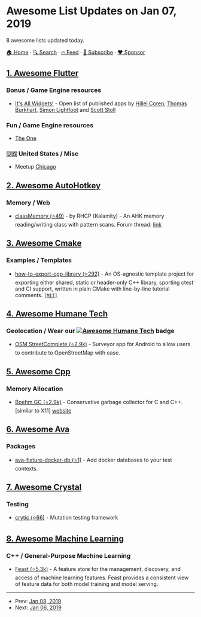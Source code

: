 # Awesome List Updates on Jan 07, 2019

8 awesome lists updated today.

[🏠 Home](/README.md) · [🔍 Search](https://www.trackawesomelist.com/search/) · [🔥 Feed](https://www.trackawesomelist.com/rss.xml) · [📮 Subscribe](https://trackawesomelist.us17.list-manage.com/subscribe?u=d2f0117aa829c83a63ec63c2f&id=36a103854c) · [❤️  Sponsor](https://github.com/sponsors/theowenyoung)



## [1. Awesome Flutter](/content/Solido/awesome-flutter/README.md)

### Bonus / Game Engine resources

*   [It's All Widgets!](https://itsallwidgets.com) - Open list of published apps by [Hillel Coren](https://twitter.com/hillelcoren), [Thomas Burkhart](https://twitter.com/ThomasBurkhartB), [Simon Lightfoot](https://twitter.com/devangelslondon) and [Scott Stoll](https://twitter.com/scottstoll2017)

### Fun / Game Engine resources

*   [The One](https://www.youtube.com/watch?v=sIIgtClYq0s) <!--youtube:video/sIIgtClYq0s-->

### 🇺🇸 United States / Misc

*   Meetup [Chicago](https://www.meetup.com/Flutter-Chicago/)

## [2. Awesome AutoHotkey](/content/ahkscript/awesome-AutoHotkey/README.md)

### Memory / Web

*   [classMemory (⭐49)](https://github.com/Kalamity/classMemory) - by RHCP (Kalamity) - An AHK memory reading/writing class with pattern scans. Forum thread: [link](https://www.autohotkey.com/boards/viewtopic.php?t=1177)

## [3. Awesome Cmake](/content/onqtam/awesome-cmake/README.md)

### Examples / Templates

*   [how-to-export-cpp-library (⭐292)](https://github.com/robotology/how-to-export-cpp-library) - An OS-agnostic template project for exporting either shared, static or header-only C++ library, sporting ctest and CI support, written in plain CMake with line-by-line tutorial comments. [`[MIT]`](https://opensource.org/licenses/MIT)

## [4. Awesome Humane Tech](/content/humanetech-community/awesome-humane-tech/README.md)

### Geolocation / Wear our   [![Awesome Humane Tech](https://raw.githubusercontent.com/humanetech-community/awesome-humane-tech/main/humane-tech-badge.svg?sanitize=true)](https://github.com/humanetech-community/awesome-humane-tech)   badge

*   [OSM StreetComplete (⭐2.9k)](https://github.com/westnordost/StreetComplete) - Surveyor app for Android to allow users to contribute to OpenStreetMap with ease.

## [5. Awesome Cpp](/content/fffaraz/awesome-cpp/README.md)

### Memory Allocation

*   [Boehm GC (⭐2.9k)](https://github.com/ivmai/bdwgc) - Conservative garbage collector for C and C++. \[similar to X11] [website](http://www.hboehm.info/gc/)

## [6. Awesome Ava](/content/avajs/awesome-ava/README.md)

### Packages

*   [ava-fixture-docker-db (⭐1)](https://github.com/cdaringe/ava-fixture-docker-db) - Add docker databases to your test contexts.

## [7. Awesome Crystal](/content/veelenga/awesome-crystal/README.md)

### Testing

*   [crytic (⭐66)](https://github.com/hanneskaeufler/crytic) - Mutation testing framework

## [8. Awesome Machine Learning](/content/josephmisiti/awesome-machine-learning/README.md)

### C++ / General-Purpose Machine Learning

*   [Feast (⭐5.3k)](https://github.com/gojek/feast) - A feature store for the management, discovery, and access of machine learning features. Feast provides a consistent view of feature data for both model training and model serving.

---

- Prev: [Jan 08, 2019](/content/2019/01/08/README.md)
- Next: [Jan 06, 2019](/content/2019/01/06/README.md)